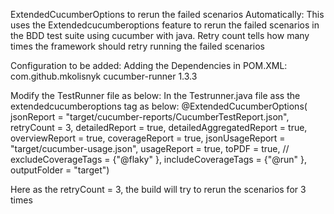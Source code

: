 ExtendedCucumberOptions to rerun the failed scenarios Automatically:
This uses the Extendedcucumberoptions feature to rerun the failed scenarios in the BDD test suite using cucumber with java.
Retry count tells how many times the framework should retry running the failed scenarios

Configuration to be added:
Adding the Dependencies in POM.XML:
<dependency>
    <groupId>com.github.mkolisnyk</groupId>
    <artifactId>cucumber-runner</artifactId>
    <version>1.3.3</version>
</dependency>

Modify the TestRunner file as below:
In the Testrunner.java file ass the extendedcucumberoptions tag as below:
@ExtendedCucumberOptions(
        jsonReport = "target/cucumber-reports/CucumberTestReport.json",
        retryCount = 3,
        detailedReport = true,
        detailedAggregatedReport = true,
        overviewReport = true,
        coverageReport = true,
        jsonUsageReport = "target/cucumber-usage.json",
        usageReport = true,
        toPDF = true,
     //   excludeCoverageTags = {"@flaky" },
        includeCoverageTags = {"@run" },
        outputFolder = "target")

Here as the retryCount = 3, the build will try to rerun the scenarios for 3 times 


